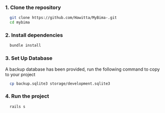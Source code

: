 ### 1. Clone the repository

```bash
  git clone https://github.com/Hawitta/MyBima-.git
  cd mybima
```


### 2. Install dependencies

```bash
  bundle install
```

### 3. Set Up Database
A backup database has been provided, run the following command to copy to your project

```bash
  cp backup.sqlite3 storage/development.sqlite3
```

### 4. Run the project

```bash
  rails s
```

